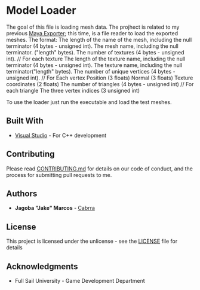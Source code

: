 Model Loader
============

The goal of this file is loading mesh data. The projhect is related to my previous [Maya Exporter](https://github.com/Cabrra/Maya-Exporter); this time, is a file reader to load the exported meshes.
The format:
	The length of the name of the mesh, including the null terminator (4 bytes - unsigned int).
	The mesh name, including the null terminator. ("length" bytes).
	The number of textures (4 bytes - unsigned int).
	// For each texture
	The length of the texture name, including the null terminator (4 bytes - unsigned int).
	The texture name, including the null terminator("length" bytes).
	The number of unique vertices (4 bytes - unsigned int).
	// For Each vertex
	Position (3 floats)
	Normal (3 floats)
	Texture coordinates (2 floats)
	The number of triangles (4 bytes - unsigned int)
	// For each triangle
	The three vertex indices (3 unsigned int)
	
To use the loader just run the executable and load the test meshes.

## Built With

* [Visual Studio](https://visualstudio.microsoft.com/)	- For C++ development


## Contributing

Please read [CONTRIBUTING.md](https://github.com/Cabrra/Contributing-template/blob/master/Contributing-template.md) for details on our code of conduct, and the process for submitting pull requests to me.


## Authors

* **Jagoba "Jake" Marcos** - [Cabrra](https://github.com/Cabrra)


## License

This project is licensed under the unlicense - see the [LICENSE](LICENSE) file for details


## Acknowledgments

* Full Sail University - Game Development Department